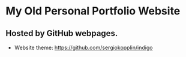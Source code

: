 # My Old Personal Portfolio Website
## Hosted by GitHub webpages.

- Website theme: https://github.com/sergiokopplin/indigo
